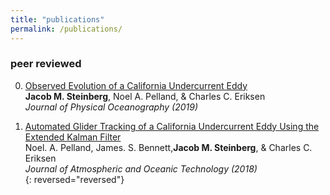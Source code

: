 ```yaml
---
title: "publications"
permalink: /publications/
---
```


### peer reviewed 
0.  [Observed Evolution of a California Undercurrent Eddy][2]  
    **Jacob M. Steinberg**, Noel A. Pelland, & Charles C. Eriksen  
    *Journal of Physical Oceanography (2019)* 

0.  [Automated Glider Tracking of a California Undercurrent Eddy Using the Extended Kalman Filter][1]  
    Noel. A. Pelland, James. S. Bennett,**Jacob M. Steinberg**, & Charles C. Eriksen  
    *Journal of Atmospheric and Oceanic Technology (2018)*  
{: reversed="reversed"}

[1]: /assets/documents/pelland_et_al_2018.pdf
[2]: /assets/documents/steinberg_et_al_2019.pdf
